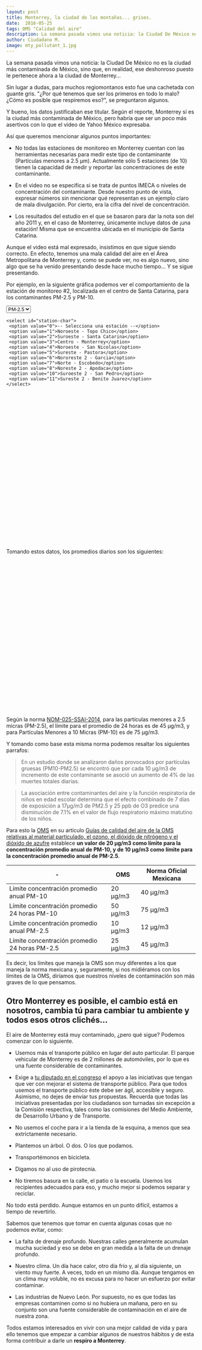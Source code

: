 ```yaml
---
layout: post
title: Monterrey, la ciudad de las montañas... grises.
date:  2016-05-25
tags: OMS "Calidad del aire"
description: La semana pasada vimos una noticia: la Ciudad De México no es la ciudad más contaminada de México, sino que, en realidad, ese deshonroso puesto le pertenece ahora a la ciudad de Monterrey...
author: Ciudadano M.
image: mty_pollutant_1.jpg
---
```


La semana pasada vimos una noticia: la Ciudad De México no es la ciudad más contaminada de México, sino que, en realidad, ese deshonroso puesto le pertenece ahora a la ciudad de Monterrey...

Sin lugar a dudas, para muchos regiomontanos esto fue una cachetada con guante gris. "¿Por qué tenemos que ser los primeros en todo lo malo? ¿Cómo es posible que respiremos eso?", se preguntaron algunos.

Y bueno, los datos justificaban ese titular. Según el reporte, Monterrey sí es la ciudad más contaminada de México, pero habría que ser un poco más asertivos con lo que el video de Yahoo México expresaba.

Así que queremos mencionar algunos puntos importantes:

- No todas las estaciones de monitoreo en Monterrey cuentan con las herramientas necesarias para medir este tipo de contaminante (Partículas menores a 2.5 µm). Actualmente sólo 5 estaciones (de 10) tienen la capacidad de medir y reportar las concentraciones de este contaminante.

- En el video no se especifica si se trata de puntos IMECA o niveles de concentración del contaminante. Desde nuestro punto de vista, expresar números sin mencionar qué representan es un ejemplo claro de mala divulgación. Por cierto, era la cifra del nivel de concentración.

- Los resultados del estudio en el que se basaron para dar la nota son del año 2011 y, en el caso de Monterrey, únicamente incluye datos de ¡una estación! Misma que se encuentra ubicada en el municipio de Santa Catarina.

Aunque el video está mal expresado, insistimos en que sigue siendo correcto. En efecto, tenemos una mala calidad del aire en el Área Metropolitana de Monterrey y, como se puede ver, no es algo nuevo, sino algo que se ha venido presentando desde hace mucho tiempo... Y se sigue presentando.

Por ejemplo, en la siguiente gráfica podemos ver el comportamiento de la estación de monitoreo #2, localizada en el centro de Santa Catarina, para los contaminantes PM-2.5 y PM-10.

<div id="controls">
	<select id="pollutant-char">
	 <option value="PM2.5">PM-2.5</option>
	 <option value="PM10">PM-10</option>
	</select> 

	<select id="station-char">
	 <option value="0">-- Selecciona una estación --</option>
	 <option value="1">Noroeste - Topo Chico</option>
	 <option value="2">Suroeste - Santa Catarina</option>
	 <option value="3">Centro - Monterrey</option>
	 <option value="4">Noroeste - San Nicolas</option>
	 <option value="5">Sureste - Pastora</option>
	 <option value="6">Nororeste 2 - Garcia</option>
	 <option value="7">Norte - Escobedo</option>
	 <option value="8">Noreste 2 - Apodaca</option>
	 <option value="10">Suroeste 2 - San Pedro</option>
	 <option value="11">Sureste 2 - Benito Juarez</option>
	</select> 
</div>

<div id="chart-container-oms" style="width:100%; height:400px;"></div>

Tomando estos datos, los promedios diarios son los siguientes:

<div id="chart-container-average" style="width:100%; height:400px;"></div>

Según la norma [NOM-025-SSAI-2014](http://www.dof.gob.mx/nota_detalle_popup.php?codigo=5357042), para las partículas menores a 2.5 micras (PM-2.5), el límite para el promedio de 24 horas es de 45 µg/m3, y para Partículas Menores a 10 Micras (PM-10) es de 75 µg/m3. 

Y tomando como base esta misma norma podemos resaltar los siguientes parrafos:

> En un estudio donde se analizaron daños provocados por partículas gruesas (PM10-PM2.5) se encontró que por cada 10 μg/m3 de incremento de este contaminante se asoció un aumento de 4% de las muertes totales diarias.

> La asociación entre contaminantes del aire y la función respiratoria de niños en edad escolar determina que el efecto combinado de 7 días de exposición a 17μg/m3 de PM2.5 y 25 ppb de O3 predice una disminución de 7.1% en el valor de flujo respiratorio máximo matutino de los niños.

Para esto la [OMS](http://www.who.int/about/es/) en su artículo [Guías de calidad del aire de la OMS relativas al material particulado, el ozono, el dióxido de nitrógeno y el dióxido de azufre](http://apps.who.int/iris/bitstream/10665/69478/1/WHO_SDE_PHE_OEH_06.02_spa.pdf) establece **un valor de 20 μg/m3 como límite para la concentración promedio anual de PM-10, y de 10 μg/m3 como límite para la concentración promedio anual de PM-2.5**.


| -                                             | OMS      | Norma Oficial Mexicana |
|-----------------------------------------------|----------|------------------------|
| Límite concentración promedio anual PM-10     | 20 μg/m3 | 40 μg/m3               |
| Límite concentración promedio 24 horas PM-10  | 50 μg/m3 | 75 μg/m3               |
| Límite concentración promedio anual PM-2.5    | 10 μg/m3 | 12 μg/m3               |
| Límite concentración promedio 24 horas PM-2.5 | 25 μg/m3 | 45 μg/m3               |


Es decir, los límites que maneja la OMS son muy diferentes a los que maneja la norma mexicana y, seguramente, si nos midiéramos con los límites de la OMS, diríamos que nuestros niveles de contaminación son más graves de lo que pensamos.

## Otro Monterrey es posible, el cambio está en nosotros, cambia tú para cambiar tu ambiente y todos esos otros clichés...

El aire de Monterrey está muy contaminado, ¿pero qué sigue? Podemos comenzar con lo siguiente.

- Usemos más el transporte público en lugar del auto particular. El parque vehicular de Monterrey es de 2 millones de automóviles, por lo que es una fuente considerable de contaminantes.

- Exige a [tu diputado en el congreso](http://www.hcnl.gob.mx/organizacion/distritos.php) el apoyo a las iniciativas que tengan que ver con mejorar el sistema de transporte público. Para que todos usemos el transporte público éste debe ser ágil, accesible y seguro. Asimismo, no dejes de enviar tus propuestas. Recuerda que todas las iniciativas presentadas por los ciudadanos son turnadas sin excepción a la Comisión respectiva, tales como las comisiones del Medio Ambiente, de Desarrollo Urbano y de Transporte.

- No usemos el coche para ir a la tienda de la esquina, a menos que sea extrictamente necesario.

- Plantemos un árbol. O dos. O los que podamos.

- Transportémonos en bicicleta.

- Digamos no al uso de pirotecnia.

- No tiremos basura en la calle, el patio o la escuela. Usemos los recipientes adecuados para eso, y mucho mejor si podemos separar y reciclar.

No todo está perdido. Aunque estamos en un punto difícil, estamos a tiempo de revertirlo.

Sabemos que tenemos que tomar en cuenta algunas cosas que no podemos evitar, como:

- La falta de drenaje profundo. Nuestras calles generalmente acumulan mucha suciedad y eso se debe en gran medida a la falta de un drenaje profundo.

- Nuestro clima. Un día hace calor, otro día frio y, al día siguiente, un viento muy fuerte. A veces, todo en un mismo día. Aunque tengamos en un clima muy voluble, no es excusa para no hacer un esfuerzo por evitar contaminar.

- Las industrias de Nuevo León. Por supuesto, no es que todas las empresas contaminen como si no hubiera un mañana, pero en su conjunto son una fuente considerable de contaminación en el aire de nuestra zona.

Todos estamos interesados en vivir con una mejor calidad de vida y para ello tenemos que empezar a cambiar algunos de nuestros hábitos y de esta forma contribuir a darle un **respiro a Monterrey**.
